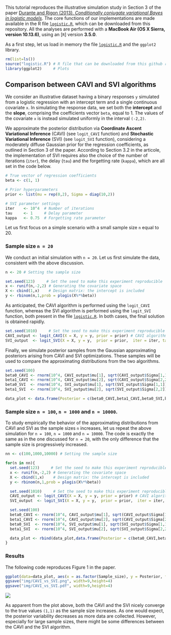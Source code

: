 

This tutorial reproduces the illustrative simulation study in Section 3 of the paper [Durante and Rigon (2013). *Conditionally conjugate variational Bayes in logistic models*](https://arxiv.org/abs/1711.06999). The core functions of our implementations are made available in the R file [`logistic.R`](https://github.com/tommasorigon/logisticVB/blob/master/logistic.R), which can be downloaded from this repository. All the analyses are performed with a **MacBook Air (OS X Sierra, version 10.13.6)**, using an [`R`] version **3.5.0**. 

As a first step, let us load in memory the file [`logistic.R`](https://github.com/tommasorigon/logisticVB/blob/master/logistic.R) and the `ggplot2` library.

```r
rm(list=ls())
source("logistic.R") # R file that can be downloaded from this github repository
library(ggplot2)     # Plots
```

## Comparison between CAVI and SVI algorithms

We consider an illustrative dataset having a binary responses `y` simulated from a logistic regression with an intercept term and a single continuous covariate `x`. In simulating the response data, we set both the **intercept** and the **slope**, comprising the coefficients vector `beta`, equal to 1. The values of the covariate `x` is instead simulated uniformly in the interval `(-2,2)`.

We approximate the posterior distribution via **Coordinate Ascent Variational Inference** (CAVI) (see `logit_CAVI` function) and **Stochastic Variational Inference** (SVI) (see `logit_SVI` function), considering a moderately diffuse Gaussian prior for the regression coefficients, as outlined in Section 3 of the paper. According to Section 3.2 in the articole, the implementation of SVI requires also the choice of the number of iterations (`iter`), the delay (`tau`) and the forgetting rate (`kappa`), which are all set in the code below. 

```r
# True vector of regression coefficients
beta <- c(1, 1)

# Prior hyperparameters
prior <- list(mu = rep(0,2), Sigma = diag(10,2))

# SVI parameter settings
iter    <- 10^4  # Number of iterations
tau     <- 1     # Delay parameter
kappa   <- 0.75  # Forgetting rate parameter
```

Let us first focus on a simple scenario with a small sample size `n` equal to 20.

### Sample size `n = 20`

We conduct an initial simulation with `n = 20`. Let us first simulate the data, consistent with the above discussion.

```r
n <- 20 # Setting the sample size

set.seed(123)     # Set the seed to make this experiment reproducible
x <- runif(n,-2,2) # Generating the covariate space
X <- cbind(1,x)    # Design matrix: the intercept is included
y <- rbinom(n,1,prob = plogis(X%*%beta))
```
As anticipated, the CAVI algorithm is performed using the `logit_CAVI` function, whereas the SVI algorithm is performed using the `logit_SVI` function, both present in the file [`logistic.R`](https://github.com/tommasorigon/logisticVB/blob/master/logistic.R). In both cases, the final solution is obtained rapidly.

```r
set.seed(1010)     # Set the seed to make this experiment reproducible
CAVI_output <- logit_CAVI(X = X, y = y, prior = prior) # CAVI algorithm
SVI_output  <- logit_SVI(X = X, y = y,  prior = prior,  iter = iter, tau = tau, kappa = kappa) # SVI algorithm
```

Finally, we simulate posterior samples from the Gaussian approximating posteriors arising from CAVI and SVI optimizations. These samples will be used to compare the approximating distributions from the two algorithms.

```r
set.seed(100)
beta0_CAVI <- rnorm(10^4, CAVI_output$mu[1], sqrt(CAVI_output$Sigma[1,1])) # Posterior distribution of the intercept with CAVI
beta1_CAVI <- rnorm(10^4, CAVI_output$mu[2], sqrt(CAVI_output$Sigma[2,2])) # Posterior distribution of the slope with CAVI
beta0_SVI  <- rnorm(10^4, SVI_output$mu[1], sqrt(SVI_output$Sigma[1,1]))   # Posterior distribution of the intercept with SVI
beta1_SVI  <- rnorm(10^4, SVI_output$mu[2], sqrt(SVI_output$Sigma[2,2]))   # Posterior distribution of the slope with SVI

data_plot <- data.frame(Posterior = c(beta0_CAVI,beta1_CAVI,beta0_SVI,beta1_SVI), beta = rep(rep(c("Intercept","Slope"),each=10^4),2), Algorithm = rep(c("CAVI","SVI"),each=2*10^4), Sample_size = n)
```

### Sample size `n = 100`, `n = 1000` and `n = 10000`.

To study empirically the behavior of the approximating distributions from CAVI and SVI as the sample sizes `n` increases, let us repeat the above simulation for `n = 100`, `n = 1000` and `n = 10000`. The code is exactly the same as in the one discussed for `n = 20`, with the only difference that the sample size is progressively increased.

```r
nn <- c(100,1000,10000) # Setting the sample size

for(n in nn){
  set.seed(123)     # Set the seed to make this experiment reproducible
  x <- runif(n,-2,2) # Generating the covariate space
  X <- cbind(1,x)    # Design matrix: the intercept is included
  y <- rbinom(n,1,prob = plogis(X%*%beta))

  set.seed(1010)     # Set the seed to make this experiment reproducible
  CAVI_output <- logit_CAVI(X = X, y = y, prior = prior) # CAVI algorithm
  SVI_output  <- logit_SVI(X = X, y = y,  prior = prior,  iter = iter, tau = tau, kappa = kappa) # SVI algorithm

  set.seed(100)
  beta0_CAVI <- rnorm(10^4, CAVI_output$mu[1], sqrt(CAVI_output$Sigma[1,1])) # Posterior distribution of the intercept with CAVI
  beta1_CAVI <- rnorm(10^4, CAVI_output$mu[2], sqrt(CAVI_output$Sigma[2,2])) # Posterior distribution of the slope with CAVI
  beta0_SVI  <- rnorm(10^4, SVI_output$mu[1], sqrt(SVI_output$Sigma[1,1]))   # Posterior distribution of the intercept with SVI
  beta1_SVI  <- rnorm(10^4, SVI_output$mu[2], sqrt(SVI_output$Sigma[2,2]))   # Posterior distribution of the slope with SVI

  data_plot <- rbind(data_plot,data.frame(Posterior = c(beta0_CAVI,beta1_CAVI,beta0_SVI,beta1_SVI), beta = rep(rep(c("Intercept","Slope"),each=10^4),2), Algorithm =    rep(c("CAVI","SVI"),each=2*10^4), Sample_size = n))
}
```

### Results

The following code reproduces Figure 1 in the paper. 

```r
ggplot(data=data_plot, aes(x = as.factor(Sample_size), y = Posterior, fill=Algorithm)) + facet_grid(~beta) + geom_boxplot(alpha=0.7) + theme_bw() + scale_fill_grey() + geom_hline(yintercept=1, linetype="dotted") + xlab("Sample size") + ylab("Regression Coefficient")
ggsave("img/CAVI_vs_SVI.png", width=9,height=4)
ggsave("img/CAVI_vs_SVI.pdf", width=9,height=4)
```

![](https://raw.githubusercontent.com/tommasorigon/logisticVB/master/img/CAVI_vs_SVI.png)

As apparent from the plot above, both the CAVI and the SVI nicely converge to the true values `(1,1)` as the sample size increases. As one would expect, the posterior variability decreases as more data are collected. However, especially for large sample sizes, there might be some differences between the CAVI and the SVI algorithm.

